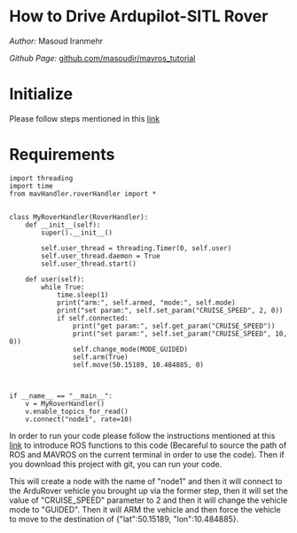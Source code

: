 # How to Drive Ardupilot-SITL Rover

*Author:* Masoud Iranmehr

*Github Page:* [github.com/masoudir/mavros_tutorial](https://github.com/masoudir/mavros_tutorial)

# Initialize

Please follow steps mentioned in this [link](../index.md)

# Requirements

    import threading
    import time
    from mavHandler.roverHandler import *

    
    class MyRoverHandler(RoverHandler):
        def __init__(self):
            super().__init__()
    
            self.user_thread = threading.Timer(0, self.user)
            self.user_thread.daemon = True
            self.user_thread.start()
    
        def user(self):
            while True:
                time.sleep(1)
                print("arm:", self.armed, "mode:", self.mode)
                print("set param:", self.set_param("CRUISE_SPEED", 2, 0))
                if self.connected:
                    print("get param:", self.get_param("CRUISE_SPEED"))
                    print("set param:", self.set_param("CRUISE_SPEED", 10, 0))
                    self.change_mode(MODE_GUIDED)
                    self.arm(True)
                    self.move(50.15189, 10.484885, 0)
    
    
    
    if __name__ == "__main__":
        v = MyRoverHandler()
        v.enable_topics_for_read()
        v.connect("node1", rate=10)
        

In order to run your code please follow the instructions mentioned at this [link](../index.md) to introduce ROS 
functions to this code (Becareful to source the path of ROS and MAVROS on the current terminal in order to use the code).
Then if you download this project with git, you can run your code.

This will create a node with the name of "node1" and then it will connect to the ArduRover vehicle you brought up via the former 
step, then it will set the value of "CRUISE_SPEED" parameter to 2 and then it will change the vehicle
mode to "GUIDED". Then it will ARM the vehicle and then force the vehicle to move to the destination of 
{"lat":50.15189, "lon":10.484885}. 
        